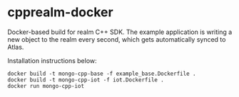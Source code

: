 # cpprealm-docker

Docker-based build for realm C++ SDK. The example application is writing a new object to the realm every second, which gets automatically synced to Atlas. 

Installation instructions below:


```
docker build -t mongo-cpp-base -f example_base.Dockerfile .
docker build -t mongo-cpp-iot -f iot.Dockerfile .
docker run mongo-cpp-iot
```